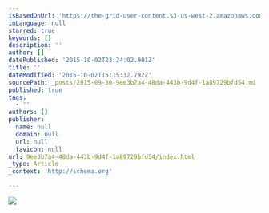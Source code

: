 ```yaml
---
isBasedOnUrl: 'https://the-grid-user-content.s3-us-west-2.amazonaws.com/59cb10f9-1922-4960-b4a9-05b6968df2ba.jpg'
inLanguage: null
starred: true
keywords: []
description: ''
author: []
datePublished: '2015-10-02T23:24:02.901Z'
title: ''
dateModified: '2015-10-02T15:15:32.792Z'
sourcePath: _posts/2015-09-30-9ee3b7a4-48da-443b-9d4f-1a89729bfd54.md
published: true
tags:
  - ''
authors: []
publisher:
  name: null
  domain: null
  url: null
  favicon: null
url: 9ee3b7a4-48da-443b-9d4f-1a89729bfd54/index.html
_type: Article
_context: 'http://schema.org'

---
```

![](https://the-grid-user-content.s3-us-west-2.amazonaws.com/59cb10f9-1922-4960-b4a9-05b6968df2ba.jpg)